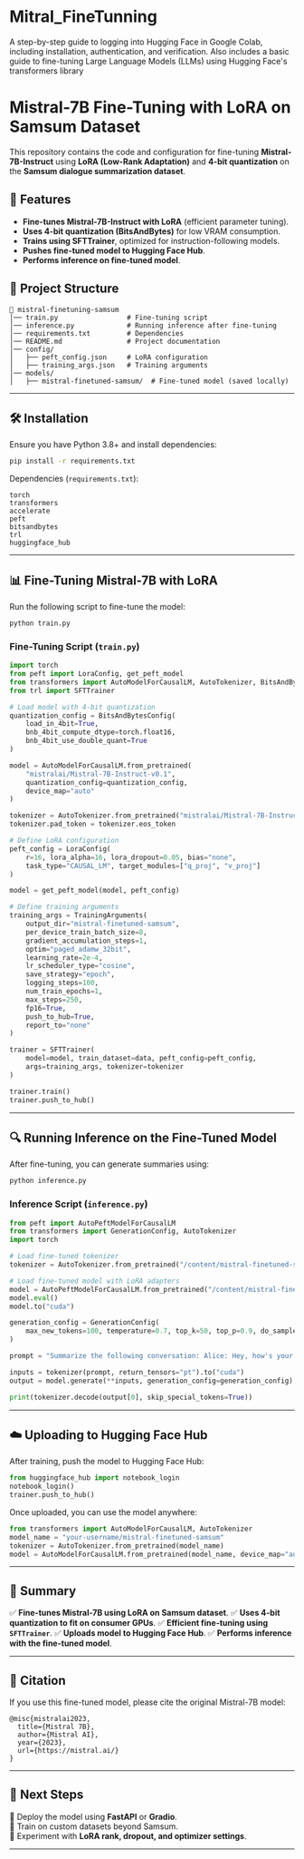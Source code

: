 # Mitral_FineTunning
A step-by-step guide to logging into Hugging Face in Google Colab, including installation, authentication, and verification. Also includes a basic guide to fine-tuning Large Language Models (LLMs) using Hugging Face's transformers library

# Mistral-7B Fine-Tuning with LoRA on Samsum Dataset

This repository contains the code and configuration for fine-tuning **Mistral-7B-Instruct** using **LoRA (Low-Rank Adaptation)** and **4-bit quantization** on the **Samsum dialogue summarization dataset**.

## 🚀 Features
- **Fine-tunes Mistral-7B-Instruct with LoRA** (efficient parameter tuning).
- **Uses 4-bit quantization (BitsAndBytes)** for low VRAM consumption.
- **Trains using SFTTrainer**, optimized for instruction-following models.
- **Pushes fine-tuned model to Hugging Face Hub**.
- **Performs inference on fine-tuned model**.

## 📂 Project Structure
```
📂 mistral-finetuning-samsum
│── train.py                 # Fine-tuning script
│── inference.py             # Running inference after fine-tuning
│── requirements.txt         # Dependencies
│── README.md                # Project documentation
│── config/
│   ├── peft_config.json     # LoRA configuration
│   ├── training_args.json   # Training arguments
│── models/
│   ├── mistral-finetuned-samsum/  # Fine-tuned model (saved locally)
```

---
## 🛠 Installation
Ensure you have Python 3.8+ and install dependencies:
```bash
pip install -r requirements.txt
```

Dependencies (`requirements.txt`):

```
torch
transformers
accelerate
peft
bitsandbytes
trl
huggingface_hub
```

---
## 📊 Fine-Tuning Mistral-7B with LoRA
Run the following script to fine-tune the model:
```bash
python train.py
```

### **Fine-Tuning Script (`train.py`)**
```python
import torch
from peft import LoraConfig, get_peft_model
from transformers import AutoModelForCausalLM, AutoTokenizer, BitsAndBytesConfig, TrainingArguments
from trl import SFTTrainer

# Load model with 4-bit quantization
quantization_config = BitsAndBytesConfig(
    load_in_4bit=True,
    bnb_4bit_compute_dtype=torch.float16,
    bnb_4bit_use_double_quant=True
)

model = AutoModelForCausalLM.from_pretrained(
    "mistralai/Mistral-7B-Instruct-v0.1",
    quantization_config=quantization_config,
    device_map="auto"
)

tokenizer = AutoTokenizer.from_pretrained("mistralai/Mistral-7B-Instruct-v0.1")
tokenizer.pad_token = tokenizer.eos_token

# Define LoRA configuration
peft_config = LoraConfig(
    r=16, lora_alpha=16, lora_dropout=0.05, bias="none",
    task_type="CAUSAL_LM", target_modules=["q_proj", "v_proj"]
)

model = get_peft_model(model, peft_config)

# Define training arguments
training_args = TrainingArguments(
    output_dir="mistral-finetuned-samsum",
    per_device_train_batch_size=8,
    gradient_accumulation_steps=1,
    optim="paged_adamw_32bit",
    learning_rate=2e-4,
    lr_scheduler_type="cosine",
    save_strategy="epoch",
    logging_steps=100,
    num_train_epochs=1,
    max_steps=250,
    fp16=True,
    push_to_hub=True,
    report_to="none"
)

trainer = SFTTrainer(
    model=model, train_dataset=data, peft_config=peft_config,
    args=training_args, tokenizer=tokenizer
)

trainer.train()
trainer.push_to_hub()
```

---
## 🔍 Running Inference on the Fine-Tuned Model
After fine-tuning, you can generate summaries using:
```bash
python inference.py
```

### **Inference Script (`inference.py`)**
```python
from peft import AutoPeftModelForCausalLM
from transformers import GenerationConfig, AutoTokenizer
import torch

# Load fine-tuned tokenizer
tokenizer = AutoTokenizer.from_pretrained("/content/mistral-finetuned-samsum")

# Load fine-tuned model with LoRA adapters
model = AutoPeftModelForCausalLM.from_pretrained("/content/mistral-finetuned-samsum")
model.eval()
model.to("cuda")

generation_config = GenerationConfig(
    max_new_tokens=100, temperature=0.7, top_k=50, top_p=0.9, do_sample=True
)

prompt = "Summarize the following conversation: Alice: Hey, how's your day? Bob: It's been great, I worked on a cool project."

inputs = tokenizer(prompt, return_tensors="pt").to("cuda")
output = model.generate(**inputs, generation_config=generation_config)

print(tokenizer.decode(output[0], skip_special_tokens=True))
```

---
## ☁️ Uploading to Hugging Face Hub
After training, push the model to Hugging Face Hub:
```python
from huggingface_hub import notebook_login
notebook_login()
trainer.push_to_hub()
```

Once uploaded, you can use the model anywhere:
```python
from transformers import AutoModelForCausalLM, AutoTokenizer
model_name = "your-username/mistral-finetuned-samsum"
tokenizer = AutoTokenizer.from_pretrained(model_name)
model = AutoModelForCausalLM.from_pretrained(model_name, device_map="auto")
```

---
## 📌 Summary
✅ **Fine-tunes Mistral-7B using LoRA on Samsum dataset**.
✅ **Uses 4-bit quantization to fit on consumer GPUs**.
✅ **Efficient fine-tuning using `SFTTrainer`**.
✅ **Uploads model to Hugging Face Hub**.
✅ **Performs inference with the fine-tuned model**.

---
## 📝 Citation
If you use this fine-tuned model, please cite the original Mistral-7B model:
```
@misc{mistralai2023,
  title={Mistral 7B},
  author={Mistral AI},
  year={2023},
  url={https://mistral.ai/}
}
```

---
## 🎯 Next Steps
🔹 Deploy the model using **FastAPI** or **Gradio**.  
🔹 Train on custom datasets beyond Samsum.  
🔹 Experiment with **LoRA rank, dropout, and optimizer settings**.  

---


